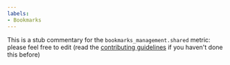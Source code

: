 ```yaml
---
labels:
- Bookmarks
---
```

This is a stub commentary for the `bookmarks_management.shared` metric: please feel free to edit (read the
[contributing guidelines](https://github.com/mozilla/glean-annotations/blob/main/CONTRIBUTING.md)
if you haven't done this before)

